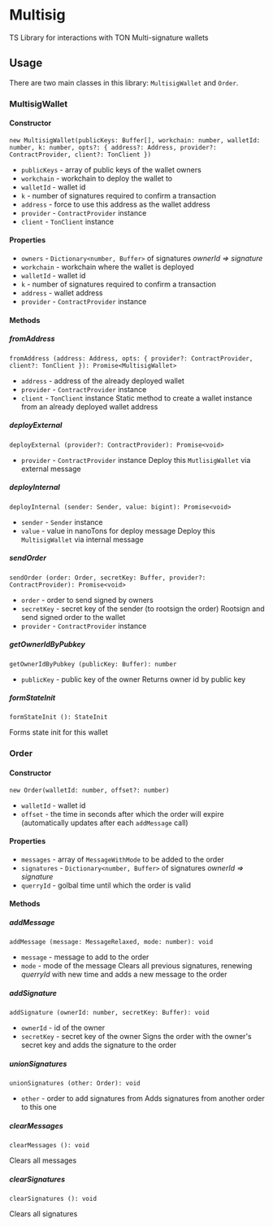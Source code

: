 # Multisig
TS Library for interactions with TON Multi-signature wallets

## Usage
There are two main classes in this library: `MultisigWallet` and `Order`.

### MultisigWallet
#### Constructor
>
`new MultisigWallet(publicKeys: Buffer[], workchain: number, walletId: number, k: number, opts?: {
        address?: Address,
        provider?: ContractProvider,
        client?: TonClient
    })`
- `publicKeys` - array of public keys of the wallet owners
- `workchain` - workchain to deploy the wallet to
- `walletId` - wallet id
- `k` - number of signatures required to confirm a transaction
- `address` - force to use this address as the wallet address
- `provider` - `ContractProvider` instance
- `client` - `TonClient` instance

#### Properties
- `owners` - `Dictionary<number, Buffer>` of signatures *ownerId => signature*
- `workchain` - workchain where the wallet is deployed
- `walletId` - wallet id
- `k` - number of signatures required to confirm a transaction
- `address` - wallet address
- `provider` - `ContractProvider` instance

#### Methods
##### fromAddress

`fromAddress (address: Address, opts: {
        provider?: ContractProvider,
        client?: TonClient
    }): Promise<MultisigWallet>`

- `address` - address of the already deployed wallet
- `provider` - `ContractProvider` instance
- `client` - `TonClient` instance
Static method to create a wallet instance from an already deployed wallet address

##### deployExternal

`deployExternal (provider?: ContractProvider): Promise<void>`

 - `provider` - `ContractProvider` instance
Deploy this `MutlisigWallet` via external message

##### deployInternal

`deployInternal (sender: Sender, value: bigint): Promise<void>`

 - `sender` - `Sender` instance
 - `value` - value in nanoTons for deploy message
Deploy this `MultisigWallet` via internal message

##### sendOrder

`sendOrder (order: Order, secretKey: Buffer, provider?: ContractProvider): Promise<void>`

- `order` - order to send signed by owners
- `secretKey` - secret key of the sender (to rootsign the order)
Rootsign and send signed order to the wallet
- `provider` - `ContractProvider` instance

##### getOwnerIdByPubkey

`getOwnerIdByPubkey (publicKey: Buffer): number`

- `publicKey` - public key of the owner
Returns owner id by public key

##### formStateInit

`formStateInit (): StateInit`

Forms state init for this wallet

### Order
#### Constructor
`new Order(walletId: number, offset?: number)`
- `walletId` - wallet id
- `offset` - the time in seconds after which the order will expire (automatically updates after each `addMessage` call)

#### Properties
- `messages` - array of `MessageWithMode` to be added to the order
- `signatures` - `Dictionary<number, Buffer>` of signatures *ownerId => signature*
- `querryId` - golbal time until which the order is valid

#### Methods
##### addMessage
`addMessage (message: MessageRelaxed, mode: number): void`

- `message` - message to add to the order
- `mode` - mode of the message
Clears all previous signatures, renewing *querryId* with new time and adds a new message to the order

##### addSignature
`addSignature (ownerId: number, secretKey: Buffer): void`

- `ownerId` - id of the owner
- `secretKey` - secret key of the owner
Signs the order with the owner's secret key and adds the signature to the order

##### unionSignatures
`unionSignatures (other: Order): void`

- `other` - order to add signatures from
Adds signatures from another order to this one

##### clearMessages
`clearMessages (): void`

Clears all messages

##### clearSignatures
`clearSignatures (): void`

Clears all signatures
